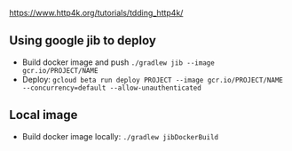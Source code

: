 https://www.http4k.org/tutorials/tdding_http4k/

## Using google jib to deploy

- Build docker image and push `./gradlew jib --image gcr.io/PROJECT/NAME`
- Deploy: `gcloud beta run deploy PROJECT --image gcr.io/PROJECT/NAME --concurrency=default --allow-unauthenticated`

## Local image

- Build docker image locally: `./gradlew jibDockerBuild`
